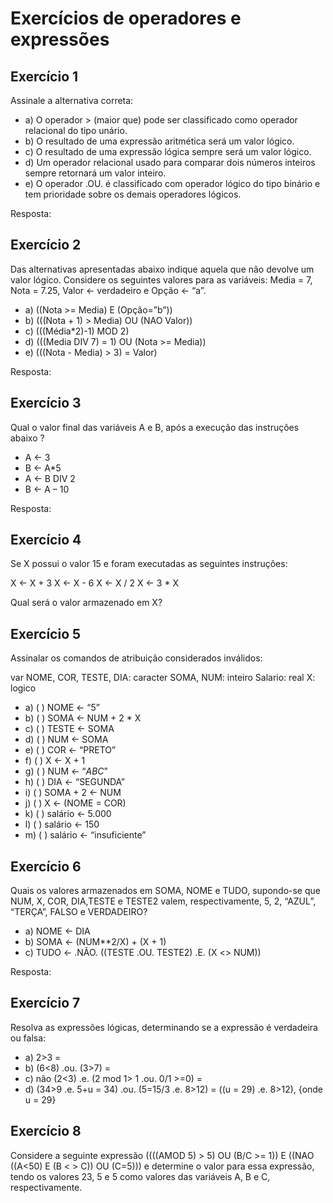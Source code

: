 # Exercícios de operadores e expressões

## Exercício 1

Assinale a alternativa correta:

- a) O operador > (maior que) pode ser classificado como operador relacional do tipo unário.
- b) O resultado de uma expressão aritmética será um valor lógico.
- c) O resultado de uma expressão lógica sempre será um valor lógico.
- d) Um operador relacional usado para comparar dois números inteiros 
sempre retornará um valor inteiro.
- e) O operador .OU. é classificado com operador lógico do tipo binário e 
tem prioridade sobre os demais operadores lógicos.

Resposta:

## Exercício 2

Das alternativas apresentadas abaixo indique aquela que não devolve um valor lógico. Considere os seguintes valores para as variáveis: Media = 7, Nota = 7.25, Valor ← verdadeiro e Opção ← “a”.

- a) ((Nota >= Media) E (Opção=”b”))
- b) (((Nota + 1) > Media) OU (NAO Valor))
- c) (((Média*2)-1) MOD 2)
- d) (((Media DIV 7) = 1) OU (Nota >= Media))
- e) (((Nota - Media) > 3) = Valor)

Resposta:

## Exercício 3

Qual o valor final das variáveis A e B, após a execução das instruções abaixo ?

- A ← 3
- B ← A*5
- A ← B DIV 2
- B ← A – 10

Resposta:

## Exercício 4

Se X possui o valor 15 e foram executadas as seguintes instruções:

X ← X + 3
X ← X - 6
X ← X / 2
X ← 3 * X

Qual será o valor armazenado em X?

## Exercício 5

Assinalar os comandos de atribuição considerados inválidos:

var
NOME, COR, TESTE, DIA: caracter
SOMA, NUM: inteiro
Salario: real
X: logico

- a) ( ) NOME ← “5”
- b) ( ) SOMA ← NUM + 2 * X
- c) ( ) TESTE ← SOMA
- d) ( ) NUM ← SOMA
- e) ( ) COR ← “PRETO”
- f) ( ) X ← X + 1
- g) ( ) NUM ← “*ABC*”
- h) ( ) DIA ← “SEGUNDA”
- i) ( ) SOMA + 2 ← NUM
- j) ( ) X ← (NOME = COR)
- k) ( ) salário ← 5.000
- l) ( ) salário ← 150
- m) ( ) salário ← “insuficiente”

## Exercício 6

Quais os valores armazenados em SOMA, NOME e TUDO, supondo-se que NUM, X, COR, DIA,TESTE e TESTE2 valem, respectivamente, 5, 2, “AZUL”, “TERÇA”, FALSO e VERDADEIRO?

- a) NOME ← DIA
- b) SOMA ← (NUM**2/X) + (X + 1) 
- c) TUDO ← .NÃO. ((TESTE .OU. TESTE2) .E. (X <> NUM)) 

Resposta:

## Exercício 7

 Resolva as expressões lógicas, determinando se a expressão é verdadeira 
ou falsa:

- a) 2>3 =
- b) (6<8) .ou. (3>7) =
- c) não (2<3) .e. (2 mod 1> 1 .ou. 0/1 >=0) =
- d) (34>9 .e. 5+u = 34) .ou. (5=15/3 .e. 8>12) = ((u = 29) .e. 8>12), {onde u = 29}

## Exercício 8

Considere a seguinte expressão ((((AMOD 5) > 5) OU (B/C >= 1)) E ((NAO ((A<50) E (B < > C)) OU (C=5))) e determine o valor para essa expressão, tendo os valores 23, 5 e 5 como valores das variáveis A, B e C, respectivamente.
